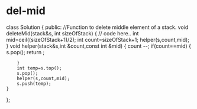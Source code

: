 # del-mid
class Solution
{
    public:
    //Function to delete middle element of a stack.
    void deleteMid(stack<int>&s, int sizeOfStack)
    {
        // code here.. 
            int mid=ceil((sizeOfStack+1)/2);
            int count=sizeOfStack+1;
            helper(s,count,mid);
    }
    void helper(stack<int>&s,int &count,const int &mid)
    {
        count --;
        if(count==mid)
        {
            s.pop();
            return ;
            
        }
        int temp=s.top();
        s.pop();
        helper(s,count,mid);
        s.push(temp);
    }
};

